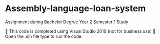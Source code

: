 # Assembly-language-loan-system
Assignment during Bachelor Degree Year 2 Semester 1 Study

📙 This code is completed using Visual Studio 2019 (not for business use)
👀 Open the .sln file type to run the code.
